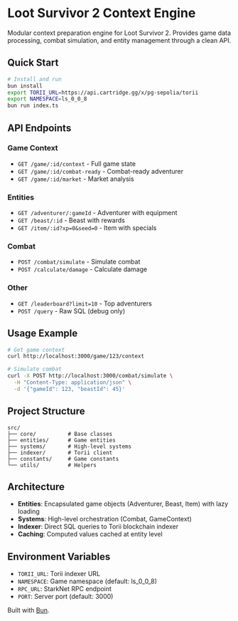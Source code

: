 # Loot Survivor 2 Context Engine

Modular context preparation engine for Loot Survivor 2. Provides game data processing, combat simulation, and entity management through a clean API.

## Quick Start

```bash
# Install and run
bun install
export TORII_URL=https://api.cartridge.gg/x/pg-sepolia/torii
export NAMESPACE=ls_0_0_8
bun run index.ts
```

## API Endpoints

### Game Context
- `GET /game/:id/context` - Full game state
- `GET /game/:id/combat-ready` - Combat-ready adventurer
- `GET /game/:id/market` - Market analysis

### Entities
- `GET /adventurer/:gameId` - Adventurer with equipment
- `GET /beast/:id` - Beast with rewards
- `GET /item/:id?xp=0&seed=0` - Item with specials

### Combat
- `POST /combat/simulate` - Simulate combat
- `POST /calculate/damage` - Calculate damage

### Other
- `GET /leaderboard?limit=10` - Top adventurers
- `POST /query` - Raw SQL (debug only)

## Usage Example

```bash
# Get game context
curl http://localhost:3000/game/123/context

# Simulate combat
curl -X POST http://localhost:3000/combat/simulate \
  -H "Content-Type: application/json" \
  -d '{"gameId": 123, "beastId": 45}'
```

## Project Structure

```
src/
├── core/          # Base classes
├── entities/      # Game entities
├── systems/       # High-level systems
├── indexer/       # Torii client
├── constants/     # Game constants
└── utils/         # Helpers
```

## Architecture

- **Entities**: Encapsulated game objects (Adventurer, Beast, Item) with lazy loading
- **Systems**: High-level orchestration (Combat, GameContext)  
- **Indexer**: Direct SQL queries to Torii blockchain indexer
- **Caching**: Computed values cached at entity level

## Environment Variables

- `TORII_URL`: Torii indexer URL
- `NAMESPACE`: Game namespace (default: ls_0_0_8)
- `RPC_URL`: StarkNet RPC endpoint
- `PORT`: Server port (default: 3000)

Built with [Bun](https://bun.sh).